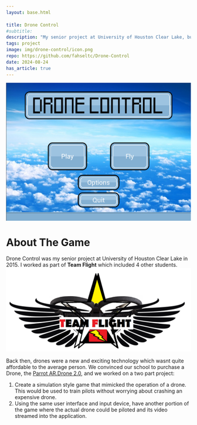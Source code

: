 ```yaml
---
layout: base.html

title: Drone Control
#subtitle: 
description: "My senior project at University of Houston Clear Lake, built with the help of Team Flight. It is a 3D quadcopter flight simulator and control platform, built in Java and Javascript with LibGDX and Node.js."
tags: project
image: img/drone-control/icon.png
repo: https://github.com/fahseltc/Drone-Control
date: 2024-08-24
has_article: true
---
```

![image](/img/drone-control/main-menu.PNG)

# About The Game
Drone Control was my senior project at University of Houston Clear Lake in 2015. I worked as part of __Team Flight__ which included 4 other students.
![image](/img/drone-control/team-flight-logo.png)

Back then, drones were a new and exciting technology which wasnt quite affordable to the average person. We convinced our school to purchase a Drone, the [Parrot AR.Drone 2.0](https://en.wikipedia.org/wiki/Parrot_AR.Drone), and we worked on a two part project:
1. Create a simulation style game that mimicked the operation of a drone. This would be used to train pilots without worrying about crashing an expensive drone.
2. Using the same user interface and input device, have another portion of the game where the actual drone could be piloted and its video streamed into the application.

